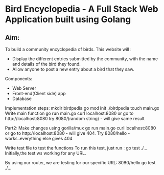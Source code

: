 # Bird Encyclopedia - A Full Stack Web Application built using Golang

## Aim:

To build a community encyclopedia of birds.
This website will :

- Display the different entries submitted by the community, with the name and details of the bird they found.
- Allow anyone to post a new entry about a bird that they saw.

Components:

- Web Server
- Front-end(Client side) app
- Database

Implementation steps:
mkdir birdpedia
go mod init ./birdpedia
touch main.go
Write main function
go run main.go
curl localhost:8080 or go to http://localhost:8080
try 8080/(random string) - will give same result

Part2:
Make changes using gorilla/mux
go run main.go
curl localhost:8080 or go to http://localhost:8080 - will give 404.
Try 8080/hello - works..everything else gives 404

Write test file to test the functions
To run this test, just run :
go test ./...
Initially,the test ws working for any URL.

By using our router, we are testing for our specific URL: 8080/hello
go test ./...
